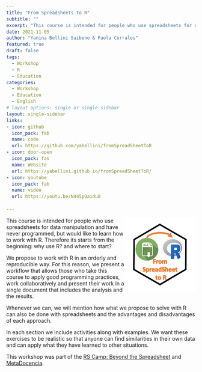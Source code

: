 ```yaml
---
title: "From Spreadsheets to R"
subtitle: ""
excerpt: "This course is intended for people who use spreadsheets for data manipulation and have never programmed, but would like to learn how to work with R. Therefore its starts from the beginning: why use R? and where to start?"
date: 2021-11-05
author: "Yanina Bellini Saibene & Paola Corrales"
featured: true
draft: false
tags:
  - Workshop
  - R
  - Education
categories:
  - Workshop
  - Education
  - English
# layout options: single or single-sidebar
layout: single-sidebar
links:
- icon: github
  icon_pack: fab
  name: code
  url: https://github.com/yabellini/fromSpreadSheetToR
- icon: door-open
  icon_pack: fas
  name: Website
  url: https://yabellini.github.io/fromSpreadSheetToR/
- icon: youtube
  icon_pack: fab
  name: video
  url: https://youtu.be/N445pQaidu8  
  
---
```


<img src='featured.png' align="right" height="200" alt='Hex sticker of the workshop.  Has an spreadsheet with an arrow that point to the R logo.'/>

This course is intended for people who use spreadsheets for data manipulation and have never programmed, but would like to learn how to work with R. Therefore its starts from the beginning: why use R? and where to start?

We propose to work with R in an orderly and reproducible way. For this reason, we present a workflow that allows those who take this course to apply good programming practices, work collaboratively and present their work in a single document that includes the analysis and the results.

Whenever we can, we will mention how what we propose to solve with R can also be done with spreadsheets and the advantages and disadvantages of each approach.

In each section we include activities along with examples. We want these exercises to be realistic so that anyone can find similarities in their own data and can apply what they have learned to other situations.

This workshop was part of the [RS Camp: Beyond the Spreadsheet](https://www.software.ac.uk/RSCamp-beyond-spreadsheet) and [MetaDocencia](https://www.metadocencia.org/en/). 


